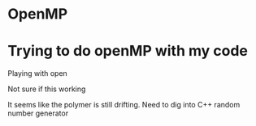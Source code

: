 # OpenMP
# Trying to do openMP with my code
Playing with open

Not sure if this working

It seems like the polymer is still drifting. Need to dig into C++ random number generator
